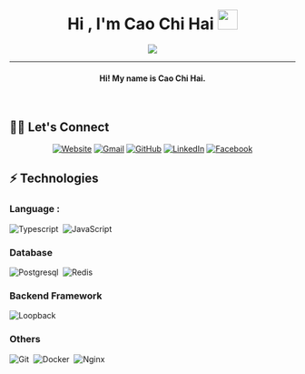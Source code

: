 <h1 align="center">Hi , I'm Cao Chi Hai <img src="https://media.giphy.com/media/hvRJCLFzcasrR4ia7z/giphy.gif" width="35"></h1>
<p align="center">
  <a href="https://github.com/DenverCoder1/readme-typing-svg"><img src="https://readme-typing-svg.herokuapp.com?lines=Software+Developer&center=true&width=500&height=50"></a>
</p>
<hr/>

<h4 align="center">Hi! My name is Cao Chi Hai.</h4>

<br>

## 🙋‍♀️ Let's Connect
<p align="center">
  <a href="https://dev.caochihai.id.vn" target="_blank"><img src="https://img.icons8.com/bubbles/50/000000/web.png" alt="Website"/></a>
  <a href="mailto:haicao2805@gmail.com" target="_blank"><img src="https://img.icons8.com/bubbles/50/000000/gmail.png" alt="Gmail"/></a>
  <a href="https://github.com/haicao2805" target="_blank"><img src="https://img.icons8.com/bubbles/50/000000/github.png" alt="GitHub"/></a>
  <a href="https://www.linkedin.com/in/cao-chi-hai" target="_blank"><img src="https://img.icons8.com/bubbles/50/000000/linkedin.png" alt="LinkedIn"/></a>
  <a href="https://www.facebook.com/profile.php?id=100009261397293" target="_blank"><img src="https://img.icons8.com/bubbles/50/000000/facebook-new.png" alt="Facebook"/></a>
</p>


## ⚡ Technologies
### Language :
![Typescript](https://img.shields.io/badge/-Typescript-05122A?style=flat&logo=typescript)&nbsp;
![JavaScript](https://img.shields.io/badge/-JavaScript-05122A?style=flat&logo=javascript)&nbsp;
### Database
![Postgresql](https://img.shields.io/badge/-Postgres-05122A?style=flat&logo=postgresql)&nbsp;
![Redis](https://img.shields.io/badge/-Redis-05122A?style=flat&logo=redis)&nbsp;
### Backend Framework
![Loopback](https://img.shields.io/badge/-Loopback-05122A?style=flat&logo=loopback)&nbsp;
### Others
![Git](https://img.shields.io/badge/-Git-05122A?style=flat&logo=git)&nbsp;
![Docker](https://img.shields.io/badge/-Docker-05122A?style=flat&logo=docker)&nbsp;
![Nginx](https://img.shields.io/badge/-Nginx-05122A?style=flat&logo=nginx)&nbsp;
